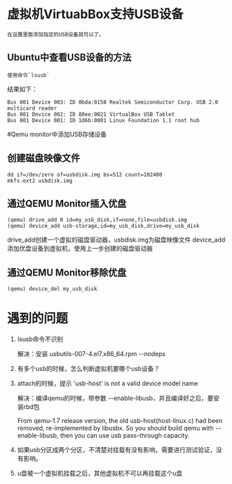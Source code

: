 
# 虚拟机VirtuabBox支持USB设备

    在设置里面添加指定的USB设备就可以了。

## Ubuntu中查看USB设备的方法

    使用命令`lsusb`

结果如下：

    Bus 001 Device 003: ID 0bda:0158 Realtek Semiconductor Corp. USB 2.0 multicard reader
    Bus 001 Device 002: ID 80ee:0021 VirtualBox USB Tablet
    Bus 001 Device 001: ID 1d6b:0001 Linux Foundation 1.1 root hub

#Qemu monitor中添加USB存储设备

## 创建磁盘映像文件

    dd if=/dev/zero of=usbdisk.img bs=512 count=102400
    mkfs.ext2 usbdisk.img

## 通过QEMU Monitor插入优盘

    (qemu) drive_add 0 id=my_usb_disk,if=none,file=usbdisk.img
    (qemu) device_add usb-storage,id=my_usb_disk,drive=my_usb_disk

drive_add创建一个虚拟的磁盘驱动器，usbdisk.img为磁盘映像文件
device_add添加优盘设备到虚拟机，使用上一步创建的磁盘驱动器

## 通过QEMU Monitor移除优盘

    (qemu) device_del my_usb_disk

# 遇到的问题

1. lsusb命令不识别

    解决：安装 usbutils-007-4.el7.x86_64.rpm --nodeps

2. 有多个usb的时候，怎么判断虚拟机要哪个usb设备？
3. attach的时候，提示 'usb-host' is not a valid device model name

    解决：编译qemu的时候，带参数 --enable-libusb，并且编译好之后，要安装rbd包

    From qemu-1.7 release version, the old usb-host(host-linux.c) had been removed, re-implemented by libusbx. So you should build qemu with --enable-libusb, then you can use usb pass-through capacity.

4. 如果usb分区成两个分区，不清楚对挂载有没有影响，需要进行测试验证，没有影响。
5. u盘被一个虚拟机挂载之后，其他虚拟机不可以再挂载这个u盘
